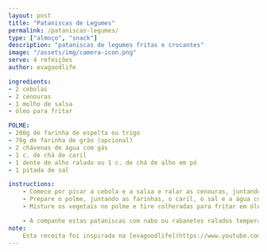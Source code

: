 ```yaml
---
layout: post
title: "Pataniscas de Legumes"
permalink: /pataniscas-legumes/
type: ["almoço", "snack"]
description: "pataniscas de legumes fritas e crocantes"
image: "/assets/img/camera-icon.png"
serve: 4 refeições
author: evagoodlife

ingredients:
- 2 cebolas
- 2 cenouras
- 1 molho de salsa
- óleo para fritar

POLME:
- 200g de farinha de espelta ou trigo
- 70g de farinha de grão (opcional)
- 2 chávenas de água com gás
- 1 c. de chá de caril
- 1 dente de alho ralado ou 1 c. de chá de alho em pó
- 1 pitada de sal

instructions:
    - Comece por picar a cebola e a salsa e ralar as cenouras, juntando tudo numa taça.
    - Prepare o polme, juntando as farinhas, o caril, o sal e a água com gás até obter uma consistência nem demasiado líquida nem demasiado grossa.
    - Misture os vegetais no polme e tire colheradas para fritar em óleo bem quente.

    - A companhe estas pataniscas com nabo ou rabanetes ralados temperados com umas gotas de limão, para ajudar a digerir melhor a gordura dos fritos. Nestas pataniscas, pode usar os vegetais que gostar mais e até juntar um pouco de tofu ralado ou grão cozido desfeito, para enriquecer ainda mais.
note:
    Esta receita foi inspirada na [evagoodlife](https://www.youtube.com/watch?v=h9YYuktF6D4&ab_channel=evagoodlife)
---
```

